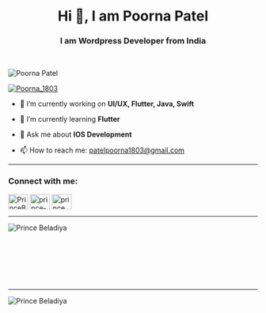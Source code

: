 <h1 align="center">Hi 👋, I am Poorna Patel</h1>
<h3 align="center">I am Wordpress Developer from India</h3>

<br />
<p align="left"> <img src="https://komarev.com/ghpvc/?username=PoornaPatel1803&label=Profile%20views&color=0e75b6&style=flat" alt="Poorna Patel" /> </p>

<p align="left"> <a href="https://twitter.com/Poorna_1803" target="blank"><img src="https://img.shields.io/twitter/follow/Poorna_1803?logo=twitter&style=for-the-badge" alt="Poorna_1803" /></a> </p>

- 🔭 I’m currently working on **UI/UX, Flutter, Java, Swift**

- 🌱 I’m currently learning **Flutter**

- 💬 Ask me about **IOS Development**

- 📫 How to reach me: patelpoorna1803@gmail.com

<hr>

<h3 align="left">Connect with me:</h3>
<p align="left">
<a href="https://twitter.com/Poorna_1803" target="blank"><img align="center" src="https://raw.githubusercontent.com/rahuldkjain/github-profile-readme-generator/master/src/images/icons/Social/twitter.svg" alt="PrinceBeladiya7" height="30" width="40" /></a>
<a href="https://linkedin.com/in/prince-beladiya-3669a1241" target="blank"><img align="center" src="https://raw.githubusercontent.com/rahuldkjain/github-profile-readme-generator/master/src/images/icons/Social/linked-in-alt.svg" alt="prince-beladiya-3669a1241" height="30" width="40" /></a> 
<a href="https://instagram.com/prince_beladiya" target="blank"><img align="center" src="https://raw.githubusercontent.com/rahuldkjain/github-profile-readme-generator/master/src/images/icons/Social/instagram.svg" alt="prince_beladiya" height="30" width="40" /></a>
</p>

<hr>

<p><img align="left" src="https://github-readme-stats.vercel.app/api/top-langs?username=PrinceBeladiya&show_icons=true&locale=en&layout=compact" alt="Prince Beladiya" /></p>

<br /><br /><br /><br /><br /><br /><br />
<hr>

<p>&nbsp;<img align="left" src="https://github-readme-stats.vercel.app/api?username=PrinceBeladiya&show_icons=true&locale=en" alt="Prince Beladiya" /></p>
